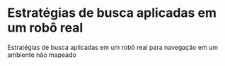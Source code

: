 # Estratégias de busca aplicadas em um robô real 
Estratégias de busca aplicadas em um robô real para navegação em um ambiente não mapeado
